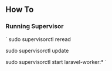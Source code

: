 ## How To

### Running Supervisor
`
sudo supervisorctl reread

sudo supervisorctl update

sudo supervisorctl start laravel-worker:*
`
